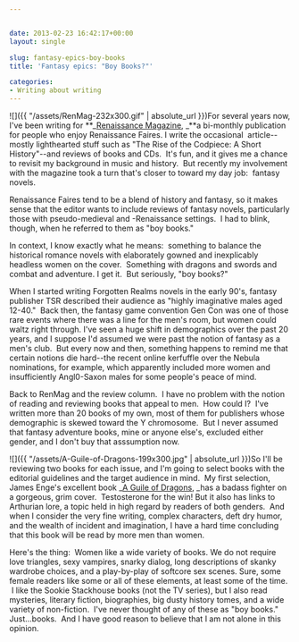 ```yaml
---


date: 2013-02-23 16:42:17+00:00
layout: single

slug: fantasy-epics-boy-books
title: 'Fantasy epics: "Boy Books?"'

categories:
- Writing about writing
---
```


![]({{ "/assets/RenMag-232x300.gif" | absolute_url }})For several years now, I've been writing for **_[Renaissance Magazine](http://www.renaissancemagazine.com/), _**a bi-monthly publication for people who enjoy Renaissance Faires. I write the occasional  article--mostly lighthearted stuff such as "The Rise of the Codpiece: A Short History"--and reviews of books and CDs.  It's fun, and it gives me a chance to revisit my background in music and history.  But recently my involvement with the magazine took a turn that's closer to toward my day job:  fantasy novels.

Renaissance Faires tend to be a blend of history and fantasy, so it makes sense that the editor wants to include reviews of fantasy novels, particularly those with pseudo-medieval and -Renaissance settings.  I had to blink, though, when he referred to them as "boy books."

In context, I know exactly what he means:  something to balance the historical romance novels with elaborately gowned and inexplicably headless women on the cover.  Something with dragons and swords and combat and adventure. I get it.  But seriously, "boy books?"

When I started writing Forgotten Realms novels in the early 90's, fantasy publisher TSR described their audience as "highly imaginative males aged 12-40."  Back then, the fantasy game convention Gen Con was one of those rare events where there was a line for the men's room, but women could waltz right through. I've seen a huge shift in demographics over the past 20 years, and I suppose I'd assumed we were past the notion of fantasy as a men's club.  But every now and then, something happens to remind me that certain notions die hard--the recent online kerfuffle over the Nebula nominations, for example, which apparently included more women and insufficiently Angl0-Saxon males for some people's peace of mind.

Back to RenMag and the review column.  I have no problem with the notion of reading and reviewing books that appeal to men.  How could I?  I've written more than 20 books of my own, most of them for publishers whose demographic is skewed toward the Y chromosome.  But I never assumed that fantasy adventure books, mine or anyone else's, excluded either gender, and I don't buy that asssumption now.

![]({{ "/assets/A-Guile-of-Dragons-199x300.jpg" | absolute_url }})So I'll be reviewing two books for each issue, and I'm going to select books with the editorial guidelines and the target audience in mind.  My first selection, James Enge's excellent book _[A Guile of Dragons](http://www.amazon.com/dp/1616146281/?tag=mh0b-20&hvadid=2011400391&ref=pd_sl_6zm39m2qmh_e), _has a badass fighter on a gorgeous, grim cover.  Testosterone for the win! But it also has links to Arthurian lore, a topic held in high regard by readers of both genders.  And when I consider the very fine writing, complex characters, deft dry humor, and the wealth of incident and imagination, I have a hard time concluding that this book will be read by more men than women.

Here's the thing:  Women like a wide variety of books. We do not require love triangles, sexy vampires, snarky dialog, long descriptions of skanky wardrobe choices, and a play-by-play of softcore sex scenes. Sure, some female readers like some or all of these elements, at least some of the time.  I like the Sookie Stackhouse books (not the TV series), but I also read mysteries, literary fiction, biographies, big dusty history tomes, and a wide variety of non-fiction.  I've never thought of any of these as "boy books." Just...books.  And I have good reason to believe that I am not alone in this opinion.

